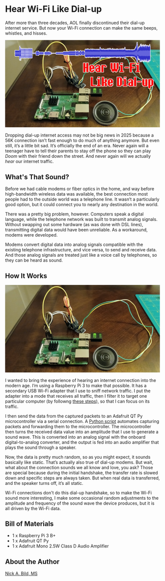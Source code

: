 # Hear Wi-Fi Like Dial-up

After more than three decades, AOL finally discontinued their dial-up internet service. But now your Wi-Fi connection can make the same beeps, whistles, and hisses.

![](https://raw.githubusercontent.com/nickbild/wifi_dialup/refs/heads/main/media/logo.jpg)

Dropping dial-up internet access may not be big news in 2025 because a 56K connection isn’t fast enough to do much of anything anymore. But even still, it’s a little bit sad. It’s officially the end of an era. Never again will a teenager have to tell their parents to stay off the phone so they can play *Doom* with their friend down the street. And never again will we actually *hear* our internet traffic.

## What's That Sound?

Before we had cable modems or fiber optics in the home, and way before high-bandwidth wireless data was available, the best connection most people had to the outside world was a telephone line. It wasn’t a particularly good option, but it could connect you to nearly any destination in the world.

There was a pretty big problem, however. Computers speak a digital language, while the telephone network was built to transmit analog signals. Without swapping out some hardware (as was done with DSL lines), transmitting digital data would have been unreliable. As a workaround, modems were developed.

Modems convert digital data into analog signals compatible with the existing telephone infrastructure, and vice versa, to send and receive data. And those analog signals are treated just like a voice call by telephones, so they can be heard as sound.

## How It Works

![](https://raw.githubusercontent.com/nickbild/wifi_dialup/refs/heads/main/media/device_sm.jpg)

I wanted to bring the experience of hearing an internet connection into the modern age. I’m using a Raspberry Pi 3 to make that possible. It has a secondary USB Wi-Fi adapter that I use to sniff network traffic. I put the adapter into a mode that receives all traffic, then I filter it to target one particular computer (by followng [these steps](https://github.com/nickbild/wifi_dialup/blob/main/monitor.sh)), so that I can focus on its traffic.

I then send the data from the captured packets to an Adafruit QT Py microcontroller via a serial connection. A [Python script](https://github.com/nickbild/wifi_dialup/blob/main/wifi_dialup.py) automates capturing packets and forwarding them to the microcontroller. The microcontroller then turns the received data value into an amplitude that I use to generate a sound wave. This is converted into an analog signal with the onboard digital-to-analog converter, and the output is fed into an audio amplifier that plays the sound through a speaker.

Now, the data is pretty much random, so as you might expect, it sounds basically like static. That’s actually also true of dial-up modems. But wait, what about the connection sounds we all know and love, you ask? Those are special because during the initial handshake, the transfer rate is slowed down and specific steps are always taken. But when real data is transferred, and the speaker turns off, it’s all static.

Wi-Fi connections don't do this dial-up handshake, so to make the Wi-Fi sound more interesting, I make some occasional random adjustments to the amplitude and frequency of the sound wave the device produces, but it is all driven by the Wi-Fi data.

## Bill of Materials

- 1 x Raspberry Pi 3 B+
- 1 x Adafruit QT Py
- 1 x Adafruit Mono 2.5W Class D Audio Amplifier

## About the Author

[Nick A. Bild, MS](https://nickbild79.firebaseapp.com/#!/)